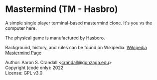 # Mastermind (TM - Hasbro)

A simple single player terminal-based mastermind clone.
It's you vs the computer here. 

The physical game is manufactured by [Hasboro](http://hasbro.com).

Background, history, and rules can be found on Wikipedia:
[Wikipedia Mastermind Page](https://en.wikipedia.org/wiki/Mastermind_(board_game))


Author: Aaron S. Crandall \<crandall@gonzaga.edu>  
Copyright (code only): 2022  
License: GPL v3.0  

